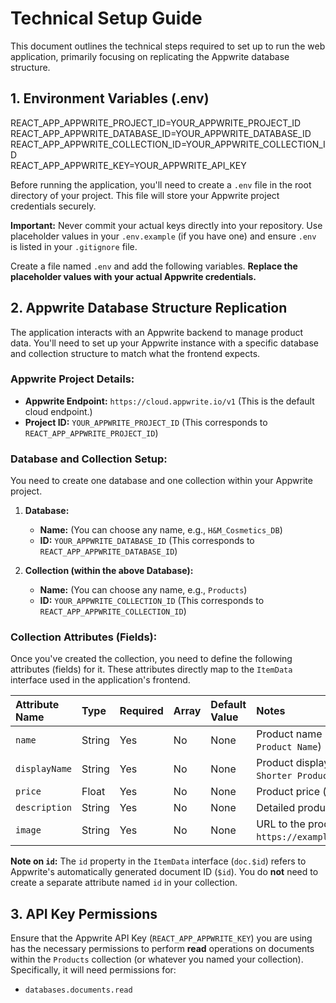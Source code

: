 # Technical Setup Guide

This document outlines the technical steps required to set up to run the web application, primarily focusing on replicating the Appwrite database structure.

## 1. Environment Variables (.env)
REACT_APP_APPWRITE_PROJECT_ID=YOUR_APPWRITE_PROJECT_ID<br>
REACT_APP_APPWRITE_DATABASE_ID=YOUR_APPWRITE_DATABASE_ID<br>
REACT_APP_APPWRITE_COLLECTION_ID=YOUR_APPWRITE_COLLECTION_ID<br>
REACT_APP_APPWRITE_KEY=YOUR_APPWRITE_API_KEY

Before running the application, you'll need to create a `.env` file in the root directory of your project. This file will store your Appwrite project credentials securely.

**Important:** Never commit your actual keys directly into your repository. Use placeholder values in your `.env.example` (if you have one) and ensure `.env` is listed in your `.gitignore` file.

Create a file named `.env` and add the following variables. **Replace the placeholder values with your actual Appwrite credentials.**

## 2. Appwrite Database Structure Replication

The application interacts with an Appwrite backend to manage product data. You'll need to set up your Appwrite instance with a specific database and collection structure to match what the frontend expects.

### Appwrite Project Details:

* **Appwrite Endpoint:** `https://cloud.appwrite.io/v1` (This is the default cloud endpoint.)
* **Project ID:** `YOUR_APPWRITE_PROJECT_ID` (This corresponds to `REACT_APP_APPWRITE_PROJECT_ID`)

### Database and Collection Setup:

You need to create one database and one collection within your Appwrite project.

1.  **Database:**
    * **Name:** (You can choose any name, e.g., `H&M_Cosmetics_DB`)
    * **ID:** `YOUR_APPWRITE_DATABASE_ID` (This corresponds to `REACT_APP_APPWRITE_DATABASE_ID`)

2.  **Collection (within the above Database):**
    * **Name:** (You can choose any name, e.g., `Products`)
    * **ID:** `YOUR_APPWRITE_COLLECTION_ID` (This corresponds to `REACT_APP_APPWRITE_COLLECTION_ID`)

### Collection Attributes (Fields):

Once you've created the collection, you need to define the following attributes (fields) for it. These attributes directly map to the `ItemData` interface used in the application's frontend.

| Attribute Name | Type    | Required | Array | Default Value | Notes                                                            |
|:---------------| :------ | :------- | :---- | :------------ |:-----------------------------------------------------------------|
| `name`         | String  | Yes      | No    | None          | Product name (e.g., `Descriptive Product Name`)                  |
| `displayName`  | String  | Yes      | No    | None          | Product display name (e.g., `Shorter Product Name`)              |
| `price`        | Float   | Yes      | No    | None          | Product price (e.g., `19.99`)                                    |
| `description`  | String  | Yes      | No    | None          | Detailed product description                                     |
| `image`        | String  | Yes      | No    | None          | URL to the product image (e.g., `https://example.com/image.jpg`) |

**Note on `id`:** The `id` property in the `ItemData` interface (`doc.$id`) refers to Appwrite's automatically generated document ID (`$id`). You do **not** need to create a separate attribute named `id` in your collection.


## 3. API Key Permissions

Ensure that the Appwrite API Key (`REACT_APP_APPWRITE_KEY`) you are using has the necessary permissions to perform **read** operations on documents within the `Products` collection (or whatever you named your collection). Specifically, it will need permissions for:

* `databases.documents.read`
